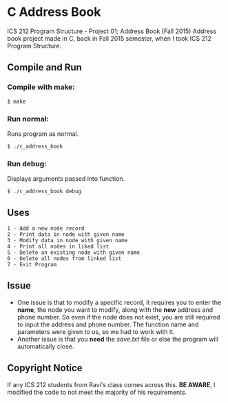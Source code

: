 # C Address Book
ICS 212 Program Structure - Project 01; Address Book (Fall 2015)
Address book project made in C, back in Fall 2015 semester, when I took ICS 212 Program Structure.

## Compile and Run
### Compile with make:
```
$ make
```
### Run normal:
Runs program as normal.
```
$ ./c_address_book
```
### Run debug:
Displays arguments passed into function.
```
$ ./c_address_book debug
```

## Uses
```
1 - Add a new node record
2 - Print data in node with given name
3 - Modify data in node with given name
4 - Print all nodes in liked list
5 - Delete an existing node with given name
6 - Delete all nodes from linked list
7 - Exit Program
```

## Issue
- One issue is that to modify a specific record, it requires you to enter the **name**, the node you want to modify, along with the **new** address and phone number. So even if the node does not exist, you are still required to input the address and phone number. The function name and parameters were given to us, so we had to work with it.
- Another issue is that you **need** the *save.txt* file or else the program will automatically close.

## Copyright Notice
If any ICS 212 students from Ravi's class comes across this. **BE AWARE**, I modified the code to not meet the majority of his requirements.
